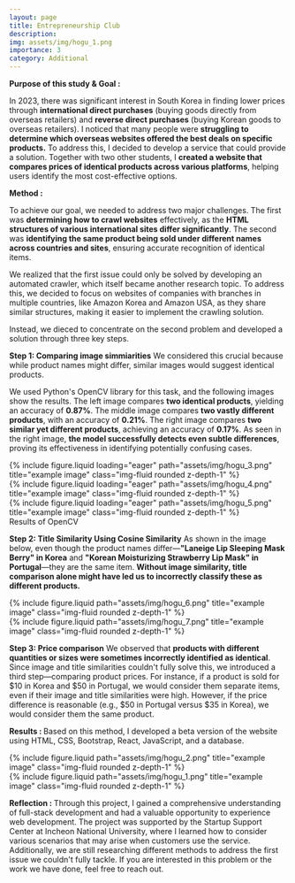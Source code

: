 ```yaml
---
layout: page
title: Entrepreneurship Club
description: 
img: assets/img/hogu_1.png
importance: 3
category: Additional
---
```

<b> Purpose of this study & Goal : </b>

In 2023, there was significant interest in South Korea in finding lower prices through <b>international direct purchases</b> (buying goods directly from overseas retailers) and <b>reverse direct purchases</b> (buying Korean goods to overseas retailers). I noticed that many people were <b>struggling to determine which overseas websites offered the best deals on specific products.</b> To address this, I decided to develop a service that could provide a solution. Together with two other students, I <b>created a website that compares prices of identical products across various platforms</b>, helping users identify the most cost-effective options. 

<b> Method : </b>

To achieve our goal, we needed to address two major challenges. The first was <b>determining how to crawl websites</b> effectively, as the <b>HTML structures of various international sites differ significantly</b>. The second was <b>identifying the same product being sold under different names across countries and sites</b>, ensuring accurate recognition of identical items.

We realized that the first issue could only be solved by developing an automated crawler, which itself became another research topic. To address this, we decided to focus on websites of companies with branches in multiple countries, like Amazon Korea and Amazon USA, as they share similar structures, making it easier to implement the crawling solution.

Instead, we dieced to concentrate on the second problem and developed a solution through three key steps. 

<b>Step 1: Comparing image simmiarities</b> We considered this crucial because while product names might differ, similar images would suggest identical products. 

We used Python's OpenCV library for this task, and the following images show the results. The left image compares <b>two identical products</b>, yielding an accuracy of <b>0.87%</b>. The middle image compares <b>two vastly different products</b>, with an accuracy of <b>0.21%</b>. The right image compares <b>two similar yet different products</b>, achieving an accuracy of <b>0.17%</b>. As seen in the right image, <b>the model successfully detects even subtle differences</b>, proving its effectiveness in identifying potentially confusing cases.

<div class="row">
    <div class="col-sm mt-3 mt-md-0">
        {% include figure.liquid loading="eager" path="assets/img/hogu_3.png" title="example image" class="img-fluid rounded z-depth-1" %}
    </div>
    <div class="col-sm mt-3 mt-md-0">
        {% include figure.liquid loading="eager" path="assets/img/hogu_4.png" title="example image" class="img-fluid rounded z-depth-1" %}
    </div>
    <div class="col-sm mt-3 mt-md-0">
        {% include figure.liquid loading="eager" path="assets/img/hogu_5.png" title="example image" class="img-fluid rounded z-depth-1" %}
    </div>
</div>
<div class="caption">
    Results of OpenCV
</div>

<b>Step 2: Title Similarity Using Cosine Similarity</b> As shown in the image below, even though the product names differ—<b>"Laneige Lip Sleeping Mask Berry" in Korea</b> and <b>"Korean Moisturizing Strawberry Lip Mask" in Portugal</b>—they are the same item. <b>Without image similarity, title comparison alone might have led us to incorrectly classify these as different products.</b>

<div class="row justify-content-sm-center">
    <div class="col-sm-6 mt-3 mt-md-0">
        {% include figure.liquid path="assets/img/hogu_6.png" title="example image" class="img-fluid rounded z-depth-1" %}
    </div>
    <div class="col-sm-6 mt-3 mt-md-0">
        {% include figure.liquid path="assets/img/hogu_7.png" title="example image" class="img-fluid rounded z-depth-1" %}
    </div>
</div>

<b>Step 3: Price comparison</b> We observed that <b>products with different quantities or sizes were sometimes incorrectly identified as identical</b>. Since image and title similarities couldn't fully solve this, we introduced a third step—comparing product prices. For instance, if a product is sold for $10 in Korea and $50 in Portugal, we would consider them separate items, even if their image and title similarities were high. However, if the price difference is reasonable (e.g., $50 in Portugal versus $35 in Korea), we would consider them the same product.

<b> Results : </b>
Based on this method, I developed a beta version of the website using HTML, CSS, Bootstrap, React, JavaScript, and a database.

<div class="row justify-content-sm-center">
    <div class="col-sm-6 mt-3 mt-md-0">
        {% include figure.liquid path="assets/img/hogu_2.png" title="example image" class="img-fluid rounded z-depth-1" %}
    </div>
    <div class="col-sm-6 mt-3 mt-md-0">
        {% include figure.liquid path="assets/img/hogu_1.png" title="example image" class="img-fluid rounded z-depth-1" %}
    </div>
</div>

<b> Reflection : </b>
Through this project, I gained a comprehensive understanding of full-stack development and had a valuable opportunity to experience web development. The project was supported by the Startup Support Center at Incheon National University, where I learned how to consider various scenarios that may arise when customers use the service. Additionally, we are still researching different methods to address the first issue we couldn't fully tackle. If you are interested in this problem or the work we have done, feel free to reach out.
